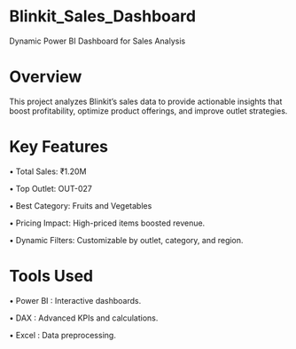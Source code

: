 # Blinkit_Sales_Dashboard

Dynamic Power BI Dashboard for Sales Analysis

# Overview
This project analyzes Blinkit’s sales data to provide actionable insights that boost profitability, optimize product offerings, and improve outlet strategies.

# Key Features
• Total Sales: ₹1.20M

• Top Outlet: OUT-027

• Best Category: Fruits and Vegetables

• Pricing Impact: High-priced items boosted revenue.

• Dynamic Filters: Customizable by outlet, category, and region.

#  Tools Used
• Power BI : Interactive dashboards.

• DAX : Advanced KPIs and calculations.

• Excel : Data preprocessing.
